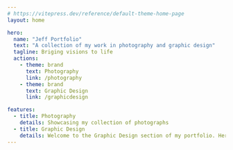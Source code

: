 ```yaml
---
# https://vitepress.dev/reference/default-theme-home-page
layout: home

hero:
  name: "Jeff Portfolio"
  text: "A collection of my work in photography and graphic design"
  tagline: Briging visions to life
  actions:
    - theme: brand
      text: Photography
      link: /photography
    - theme: brand
      text: Graphic Design
      link: /graphicdesign

features:
  - title: Photography
    details: Showcasing my collection of photographs
  - title: Graphic Design
    details: Welcome to the Graphic Design section of my portfolio. Here, you will find various projects showcasing my skills in graphic design.
---
```


